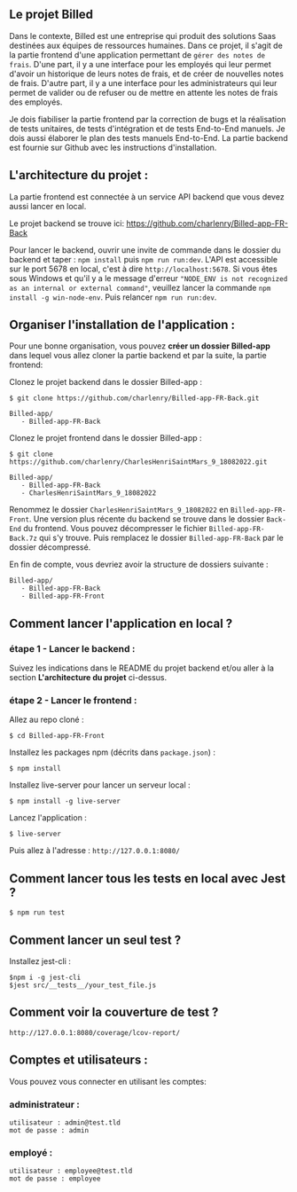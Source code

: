 ## Le projet Billed
Dans le contexte, Billed est une entreprise qui produit des solutions Saas destinées aux équipes de ressources humaines. Dans ce projet, il s'agit de la partie frontend d'une application permettant de `gérer des notes de frais`. D'une part, il y a une interface pour les employés qui leur permet d'avoir un historique de leurs notes de frais, et de créer de nouvelles notes de frais. D'autre part, il y a une interface pour les administrateurs qui leur permet de valider ou de refuser ou de mettre en attente les notes de frais des employés. 

Je dois fiabiliser la partie frontend par la correction de bugs et la réalisation de tests unitaires, de tests d'intégration et de tests End-to-End manuels. Je dois aussi élaborer le plan des tests manuels End-to-End. La partie backend est fournie sur Github avec les instructions d'installation.


## L'architecture du projet :
La partie frontend est connectée à un service API backend que vous devez aussi lancer en local.

Le projet backend se trouve ici: https://github.com/charlenry/Billed-app-FR-Back

Pour lancer le backend, ouvrir une invite de commande dans le dossier du backend et taper : `npm install` puis `npm run run:dev`. L'API est accessible sur le port 5678 en local, c'est à dire `http://localhost:5678`. Si vous êtes sous Windows et qu'il y a le message d'erreur `"NODE_ENV is not recognized as an internal or external command"`, veuillez lancer la commande `npm install -g win-node-env`. Puis relancer `npm run run:dev`.

## Organiser l'installation de l'application :
Pour une bonne organisation, vous pouvez **créer un dossier Billed-app** dans lequel vous allez cloner la partie backend et par la suite, la partie frontend:

Clonez le projet backend dans le dossier Billed-app :
```
$ git clone https://github.com/charlenry/Billed-app-FR-Back.git
```

```
Billed-app/
   - Billed-app-FR-Back
```

Clonez le projet frontend dans le dossier Billed-app :
```
$ git clone https://github.com/charlenry/CharlesHenriSaintMars_9_18082022.git
```

```
Billed-app/
   - Billed-app-FR-Back
   - CharlesHenriSaintMars_9_18082022
```
Renommez le dossier `CharlesHenriSaintMars_9_18082022` en `Billed-app-FR-Front`.
Une version plus récente du backend se trouve dans le dossier `Back-End` du frontend. Vous pouvez décompresser le fichier `Billed-app-FR-Back.7z` qui s'y trouve. Puis remplacez le dossier `Billed-app-FR-Back` par le dossier décompressé.

En fin de compte, vous devriez avoir la structure de dossiers suivante :
```
Billed-app/
   - Billed-app-FR-Back
   - Billed-app-FR-Front
```

## Comment lancer l'application en local ?

### étape 1 - Lancer le backend :

Suivez les indications dans le README du projet backend et/ou aller à la section **L'architecture du projet** ci-dessus.

### étape 2 - Lancer le frontend :

Allez au repo cloné :
```
$ cd Billed-app-FR-Front
```

Installez les packages npm (décrits dans `package.json`) :
```
$ npm install
```

Installez live-server pour lancer un serveur local :
```
$ npm install -g live-server
```

Lancez l'application :
```
$ live-server
```

Puis allez à l'adresse : `http://127.0.0.1:8080/`


## Comment lancer tous les tests en local avec Jest ?

```
$ npm run test
```

## Comment lancer un seul test ?

Installez jest-cli :

```
$npm i -g jest-cli
$jest src/__tests__/your_test_file.js
```

## Comment voir la couverture de test ?

`http://127.0.0.1:8080/coverage/lcov-report/`

## Comptes et utilisateurs :

Vous pouvez vous connecter en utilisant les comptes:

### administrateur : 
```
utilisateur : admin@test.tld 
mot de passe : admin
```
### employé :
```
utilisateur : employee@test.tld
mot de passe : employee
```

